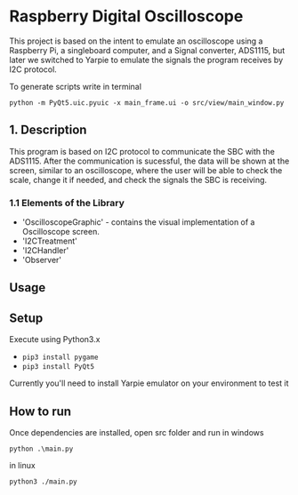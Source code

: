 # Raspberry Digital Oscilloscope

This project is based on the intent to emulate an oscilloscope using a Raspberry Pi, a singleboard computer, and a Signal converter, ADS1115, but later we switched to Yarpie to emulate the signals the program receives by I2C protocol.

To generate scripts write in terminal
```shell
python -m PyQt5.uic.pyuic -x main_frame.ui -o src/view/main_window.py
```
## 1. Description

This program is based on I2C protocol to communicate the SBC with the ADS1115. After the communication is sucessful, the data will be shown at the screen, similar to an oscilloscope, where the user will be able to check the scale, change it if needed, and check the signals the SBC is receiving.

### 1.1 Elements of the Library

* 'OscilloscopeGraphic' - contains the visual implementation of a Oscilloscope screen.
* 'I2CTreatment'
* 'I2CHandler'
* 'Observer'

## Usage

## Setup

Execute using Python3.x

* ```pip3 install pygame```
* ```pip3 install PyQt5```

Currently you'll need to install Yarpie emulator on your environment to test it


## How to run

Once dependencies are installed, open src folder and run
in windows
```shell
python .\main.py
```
in linux
```shell
python3 ./main.py
```
